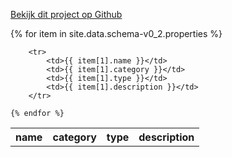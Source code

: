 ---
---
<a href="https://github.com/algoritmeregister/algoritmeregister-metadata-standaard">Bekijk dit project op Github</a>
<br>
<table>
    <tr>
        <th>name</th>
        <th>category</th>
        <th>type</th>
        <th>description</th>
    </tr>
    {% for item in site.data.schema-v0_2.properties %}

        <tr>
            <td>{{ item[1].name }}</td>
            <td>{{ item[1].category }}</td>
            <td>{{ item[1].type }}</td>
            <td>{{ item[1].description }}</td>
        </tr>

    {% endfor %}
</table>
